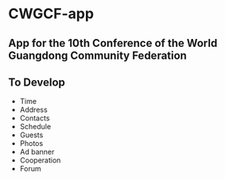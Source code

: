 #  CWGCF-app

## App for the 10th Conference of the World Guangdong Community Federation

## To Develop

- Time
- Address
- Contacts
- Schedule
- Guests
- Photos
- Ad banner
- Cooperation
- Forum

